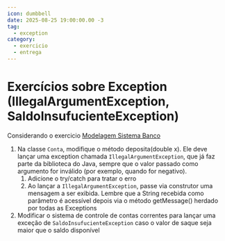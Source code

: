 ```yaml
---
icon: dumbbell
date: 2025-08-25 19:00:00.00 -3
tag:
  - exception
category:
  - exercicio
  - entrega
---
```


# Exercícios sobre Exception (IllegalArgumentException, SaldoInsufucienteException)

Considerando o exercicio [Modelagem Sistema Banco](./15_exercicio_Heranca4%20Banco.md)

1. Na classe `Conta`, modifique o método deposita(double x). Ele deve lançar uma exception chamada `IllegalArgumentException`, que já faz parte da biblioteca do Java, sempre que o valor passado como argumento for inválido (por exemplo, quando for negativo).
    1. Adicione o try/catch para tratar o erro
    1. Ao lançar a `IllegalArgumentException`, passe via construtor uma mensagem a ser exibida. Lembre que a String recebida como parâmetro é acessível depois via o método getMessage() herdado por todas as Exceptions
1. Modificar o sistema de controle de contas correntes para lançar uma exceção de `SaldoInsufucienteException` caso o valor de saque seja maior que o saldo disponível
